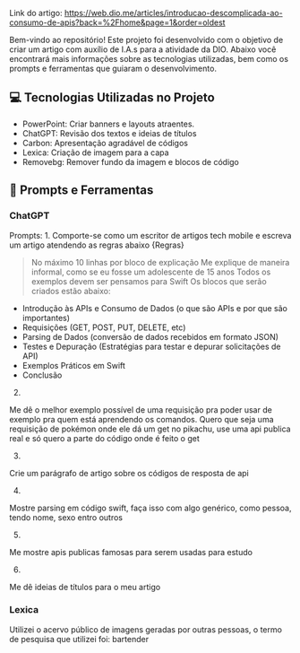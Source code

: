 Link do artigo: https://web.dio.me/articles/introducao-descomplicada-ao-consumo-de-apis?back=%2Fhome&page=1&order=oldest

Bem-vindo ao repositório! Este projeto foi desenvolvido com o objetivo de criar um artigo com auxílio de I.A.s para a atividade da DIO. Abaixo você encontrará mais informações sobre as tecnologias utilizadas, bem como os prompts e ferramentas que guiaram o desenvolvimento.

## 💻 Tecnologias Utilizadas no Projeto

- PowerPoint: Criar banners e layouts atraentes.
- ChatGPT: Revisão dos textos e ideias de títulos
- Carbon: Apresentação agradável de códigos
- Lexica: Criação de imagem para a capa
- Removebg: Remover fundo da imagem e blocos de código

## 📄 Prompts e Ferramentas

### ChatGPT
Prompts:
1.
Comporte-se como um escritor de artigos tech mobile e escreva um artigo atendendo as regras abaixo
{Regras}
> No máximo 10 linhas por bloco de explicação
> Me explique de maneira informal, como se eu fosse um adolescente de 15 anos
> Todos os exemplos devem ser pensamos para Swift
> Os blocos que serão criados estão abaixo:
- Introdução às APIs e Consumo de Dados (o que são APIs e por que são importantes)
- Requisições (GET, POST, PUT, DELETE, etc)
- Parsing de Dados (conversão de dados recebidos em formato JSON)
- Testes e Depuração (Estratégias para testar e depurar solicitações de API)
- Exemplos Práticos em Swift
- Conclusão
  
2.
Me dê o melhor exemplo possível de uma requisição pra poder usar de exemplo pra quem está aprendendo os comandos. Quero que seja uma requisição de pokémon onde ele dá um get no pikachu, use uma api publica real e só quero a parte do código onde é feito o get

3.
Crie um parágrafo de artigo sobre os códigos de resposta de api

4.
Mostre parsing em código swift, faça isso com algo genérico, como pessoa, tendo nome, sexo entro outros

5.
Me mostre apis publicas famosas para serem usadas para estudo

6.
Me dê ideias de títulos para o meu artigo

### Lexica
Utilizei o acervo público de imagens geradas por outras pessoas, o termo de pesquisa que utilizei foi: bartender
